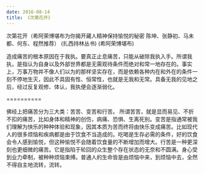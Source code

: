 ```yaml
---
date: 2016-08-14
title: 《次第花开》
---
```


 

 次第花开（希阿荣博堪布为你揭开藏人精神保持愉悦的秘密 陈坤、张静初、马未都、何东、程然推荐） (扎西持林丛书) (希阿荣博堪布)

 

造成痛苦的根本原因在于我执。要真正止息痛苦，只能从破除我执入手。所谓我执，是指认为自身以及外部世界都是无需观待条件而绝对和常一地存在的。事实上，万事万物并不像人们以为的那样坚实存在，而是依赖各种内在和外在的条件一刻不停地生灭，因此不具固有性、恒常性，也就是无我和无常。具备无我的见地之后，经过反复观修、体认，我执便会逐渐弱化。

==========

 

佛经上把痛苦分为三大类：苦苦、变苦和行苦。 所谓苦苦，就是显而易见、不折不扣的痛苦，比如身体和精神的创伤，病痛、恐惧、生离死别。变苦是指通常被我们理解为快乐的种种体验和现象，因其本质为苦而终将由快乐变成痛苦。比如现代人的很多烦恼和疾病都是由于饮食不当造成的。吃喝是生存必需的条件，好的饮食会令人感到愉悦，但这种愉悦不会随着饮食量的不断增加而增大。行苦是一种更深刻也更细微的痛苦。它是指陷于轮回的众生整个存在状态的无奈和不圆满。身心受到业力牵制，被种种烦恼束缚。普通人的生命皆是由烦恼中来，到烦恼中去，全然不得自主地流转，流转。



 

 

 